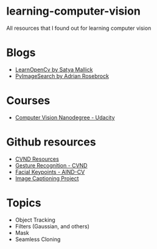 # learning-computer-vision
All resources that I found out for learning computer vision

# Blogs
- [LearnOpenCv by Satya Mallick](https://github.com/spmallick/learnopencv)
- [PyImageSearch by Adrian Rosebrock](https://pyimagesearch.com)

# Courses
- [Computer Vision Nanodegree - Udacity](https://www.udacity.com/course/computer-vision-nanodegree--nd891)

# Github resources
- [CVND Resources](https://github.com/udacity/CVND_Exercises)
- [Gesture Recognition - CVND](https://github.com/udacity/CVND---Gesture-Recognition)
- [Facial Keypoints - AIND-CV](https://github.com/udacity/AIND-CV-FacialKeypoints)
- [Image Captioning Project](https://github.com/udacity/CVND---Image-Captioning-Project)

# Topics
- Object Tracking
- Filters (Gaussian, and others)
- Mask
- Seamless Cloning
